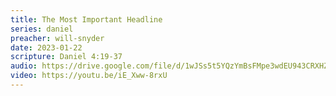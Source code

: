 ```yaml
---
title: The Most Important Headline
series: daniel
preacher: will-snyder
date: 2023-01-22
scripture: Daniel 4:19-37
audio: https://drive.google.com/file/d/1wJSs5t5YQzYmBsFMpe3wdEU943CRXHZP/view
video: https://youtu.be/iE_Xww-8rxU
---
```

